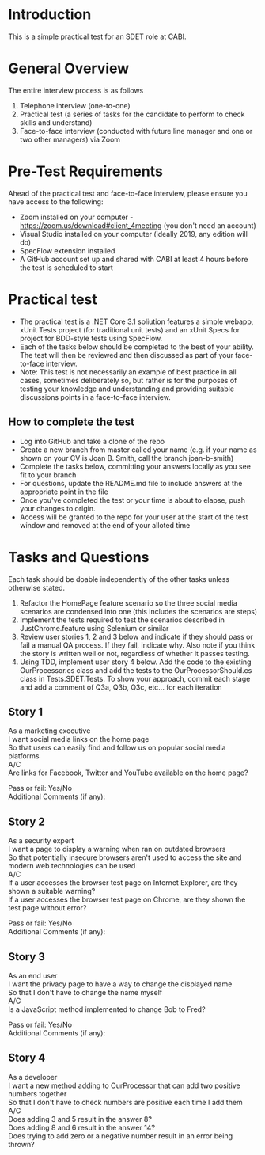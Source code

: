 # Introduction 
This is a simple practical test for an SDET role at CABI.

# General Overview
The entire interview process is as follows
1.	Telephone interview (one-to-one)
2.	Practical test (a series of tasks for the candidate to perform to check skills and understand)
3.	Face-to-face interview (conducted with future line manager and one or two other managers) via Zoom

# Pre-Test Requirements
Ahead of the practical test and face-to-face interview, please ensure you have access to the following:
- Zoom installed on your computer - https://zoom.us/download#client_4meeting (you don't need an account)
- Visual Studio installed on your computer (ideally 2019, any edition will do)
- SpecFlow extension installed
- A GitHub account set up and shared with CABI at least 4 hours before the test is scheduled to start

# Practical test
- The practical test is a .NET Core 3.1 soliution features a simple webapp, xUnit Tests project (for traditional unit tests) and an xUnit Specs for project for BDD-style tests using SpecFlow.
- Each of the tasks below should be completed to the best of your ability.  The test will then be reviewed and then discussed as part of your face-to-face interview.
- Note: This test is not necessarily an example of best practice in all cases, sometimes deliberately so, but rather is for the purposes of testing your knowledge and understanding and providing suitable discussions points in a face-to-face interview.

## How to complete the test
- Log into GitHub and take a clone of the repo
- Create a new branch from master called your name (e.g. if your name as shown on your CV is Joan B. Smith, call the branch joan-b-smith)
- Complete the tasks below, committing your answers locally as you see fit to your branch
- For questions, update the README.md file to include answers at the appropriate point in the file
- Once you've completed the test or your time is about to elapse, push your changes to origin.
- Access will be granted to the repo for your user at the start of the test window and removed at the end of your alloted time

# Tasks and Questions
Each task should be doable independently of the other tasks unless otherwise stated.

1.  Refactor the HomePage feature scenario so the three social media scenarios are condensed into one (this includes the scenarios are steps)
2.  Implement the tests required to test the scenarios described in JustChrome.feature using Selenium or similar
3.  Review user stories 1, 2 and 3 below and indicate if they should pass or fail a manual QA process.  If they fail, indicate why.  Also note if you think the story is written well or not, regardless of whether it passes testing.
4.  Using TDD, implement user story 4 below.  Add the code to the existing OurProcessor.cs class and add the tests to the OurProcessorShould.cs class in Tests.SDET.Tests.  To show your approach, commit each stage and add a comment of Q3a, Q3b, Q3c, etc... for each iteration

## Story 1
As a marketing executive  
I want social media links on the home page  
So that users can easily find and follow us on popular social media platforms  
A/C  
Are links for Facebook, Twitter and YouTube available on the home page?  

Pass or fail: Yes/No  
Additional Comments (if any):

## Story 2
As a security expert  
I want a page to display a warning when ran on outdated browsers  
So that potentially insecure browsers aren't used to access the site and modern web technologies can be used  
A/C  
If a user accesses the browser test page on Internet Explorer, are they shown a suitable warning?  
If a user accesses the browser test page on Chrome, are they shown the test page without error?  

Pass or fail: Yes/No  
Additional Comments (if any):

## Story 3
As an end user  
I want the privacy page to have a way to change the displayed name  
So that I don't have to change the name myself  
A/C  
Is a JavaScript method implemented to change Bob to Fred?  

Pass or fail: Yes/No  
Additional Comments (if any):

## Story 4
As a developer  
I want a new method adding to OurProcessor that can add two positive numbers together  
So that I don't have to check numbers are positive each time I add them  
A/C  
Does adding 3 and 5 result in the answer 8?  
Does adding 8 and 6 result in the answer 14?  
Does trying to add zero or a negative number result in an error being thrown?
